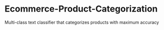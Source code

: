 # Ecommerce-Product-Categorization
Multi-class text classifier that categorizes products with maximum accuracy 
